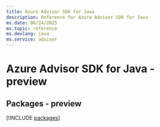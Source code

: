 ```yaml
---
title: Azure Advisor SDK for Java
description: Reference for Azure Advisor SDK for Java
ms.date: 06/24/2025
ms.topic: reference
ms.devlang: java
ms.service: advisor
---
```

# Azure Advisor SDK for Java - preview
## Packages - preview
[!INCLUDE [packages](advisor-index.md)]
